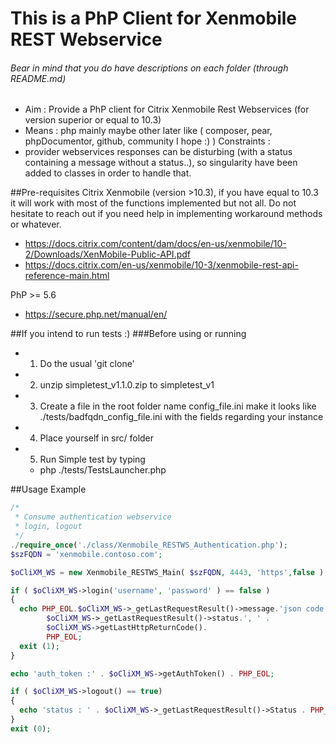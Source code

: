 # This is a PhP Client for Xenmobile REST Webservice
###### Bear in mind that you do have descriptions on each folder (through README.md)

- Aim : Provide a PhP client for Citrix Xenmobile Rest Webservices (for version superior or equal to 10.3)
- Means : php mainly maybe other later like ( composer, pear, phpDocumentor, github, community I hope :) )
Constraints :
- provider webservices responses can be disturbing (with a status containing a message without a status..),
  so singularity have been added to classes in order to handle that.

##Pre-requisites
Citrix Xenmobile (version >10.3), if you have equal to 10.3 it will work with most of the functions implemented but not all.
Do not hesitate to reach out if you need help in implementing workaround methods or whatever.
 - https://docs.citrix.com/content/dam/docs/en-us/xenmobile/10-2/Downloads/XenMobile-Public-API.pdf
 - https://docs.citrix.com/en-us/xenmobile/10-3/xenmobile-rest-api-reference-main.html

PhP >= 5.6
 - https://secure.php.net/manual/en/


##If you intend to run tests :)
###Before using or running
- 1) Do the usual 'git clone'
- 2) unzip simpletest_v1.1.0.zip to simpletest_v1
- 3) Create a file in the root folder name config_file.ini
   make it looks like ./tests/badfqdn_config_file.ini with the fields
   regarding your instance
- 4) Place yourself in src/ folder
- 5) Run Simple test by typing
  - php ./tests/TestsLauncher.php


##Usage Example
```php
/*
 * Consume authentication webservice
 * login, logout
 */
./require_once('./class/Xenmobile_RESTWS_Authentication.php');
$szFQDN = 'xenmobile.contoso.com';

$oCliXM_WS = new Xenmobile_RESTWS_Main( $szFQDN, 4443, 'https',false );

if ( $oCliXM_WS->login('username', 'password' ) == false )
{
  echo PHP_EOL.$oCliXM_WS->_getLastRequestResult()->message.'json code:'.
        $oCliXM_WS->_getLastRequestResult()->status.', ' .
        $oCliXM_WS->getLastHttpReturnCode().
        PHP_EOL;
  exit (1);
}

echo 'auth_token :' . $oCliXM_WS->getAuthToken() . PHP_EOL;

if ( $oCliXM_WS->logout() == true)
{
  echo 'status : ' . $oCliXM_WS->_getLastRequestResult()->Status . PHP_EOL;
}
exit (0);
```
